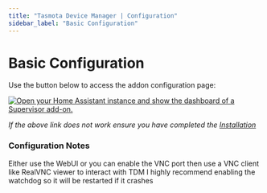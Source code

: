 ```yaml
---
title: "Tasmota Device Manager | Configuration"
sidebar_label: "Basic Configuration"
---
```


# Basic Configuration

Use the button below to access the addon configuration page:

[![Open your Home Assistant instance and show the dashboard of a Supervisor add-on.](https://my.home-assistant.io/badges/supervisor_addon.svg)](https://my.home-assistant.io/redirect/supervisor_addon/?addon=3490a758_tdm)

*If the above link does not work ensure you have completed the [Installation](/docs/installation)*

### Configuration Notes

Either use the WebUI or you can enable the VNC port then use a VNC client like RealVNC viewer to interact with TDM
I highly recommend enabling the watchdog so it will be restarted if it crashes 